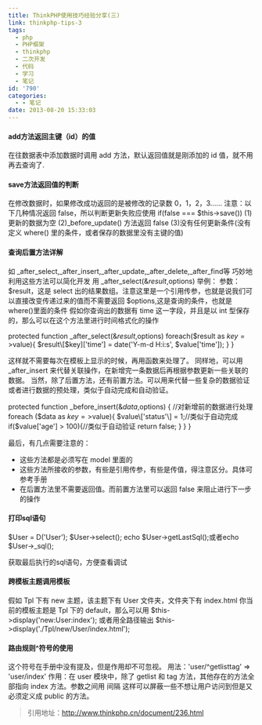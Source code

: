 ```yaml
---
title: ThinkPHP使用技巧经验分享(三)
link: thinkphp-tips-3
tags:
  - php
  - PHP框架
  - thinkphp
  - 二次开发
  - 代码
  - 学习
  - 笔记
id: '790'
categories:
  - - 笔记
date: 2013-08-20 15:33:03
---
```


#### add方法返回主键（id）的值

在往数据表中添加数据时调用 add 方法，默认返回值就是刚添加的 id 值，就不用再去查询了.

#### save方法返回值的判断

在修改数据时，如果修改成功返回的是被修改的记录数 0，1，2，3...... 注意：以下几种情况返回 false，所以判断更新失败应使用 if(false === $this->save()) (1)更新的数据为空 (2)\_before\_update() 方法返回 false (3)没有任何更新条件(没有定义 where() 里的条件，或者保存的数据里没有主键的值)

#### 查询后置方法详解

如 \_after\_select,\_after\_insert,\_after\_update,\_after\_delete,\_after\_find等 巧妙地利用这些方法可以简化开发 用 \_after\_select(&$result,$options) 举例： 参数：$result，这是 select 出的结果数组。注意这里是一个引用传参，也就是说我们可以直接改变传递过来的值而不需要返回 $options,这是查询的条件，也就是where()里面的条件 假如你查询出的数据有 time 这一字段，并且是以 int 型保存的，那么可以在这个方法里进行时间格式化的操作

protected function \_after\_select(&$result,$options)
foreach($result as $key=>$value){
$result\[$key\]\['time'\] = date('Y-m-d H:i:s', $value\['time'\]);
}
}

这样就不需要每次在模板上显示的时候，再用函数来处理了。 同样地，可以用 \_after\_insert 来代替关联操作，在新增完一条数据后再根据参数更新一些关联的数据。 当然，除了后置方法，还有前置方法。可以用来代替一些复杂的数据验证或者进行数据的预处理，类似于自动完成和自动验证。

protected function \_before\_insert(&$data,$options) {
//对新增前的数据进行处理
foreach ($data as $key=>$value){
$value\['status'\] = 1;//类似于自动完成
if($value\['age'\] > 100){//类似于自动验证
return false;
}
}
}

最后，有几点需要注意的：

*   这些方法都是必须写在 model 里面的
*   这些方法所接收的参数，有些是引用传参，有些是传值，得注意区分。具体可参考手册
*   在后置方法里不需要返回值。而前置方法里可以返回 false 来阻止进行下一步的操作

#### 打印sql语句

$User = D('User');
$User->select();
echo $User->getLastSql();或者echo $User->\_sql();

获取最后执行的sql语句，方便查看调试

#### 跨模板主题调用模板

假如 Tpl 下有 new 主题，该主题下有 User 文件夹，文件夹下有 index.html 你当前的模板主题是 Tpl 下的 default，那么可以用 $this->display('new:User:index'); 或者用全路径输出 $this->display('./Tpl/new/User/index.html');

#### 路由规则^符号的使用

这个符号在手册中没有提及，但是作用却不可忽视。 用法：'user/^getlisttag' => 'user/index' 作用：在 user 模块中，除了 getlist 和 tag 方法，其他存在的方法全部指向 index 方法。参数之间用 间隔 这样可以屏蔽一些不想让用户访问到但是又必须定义成 public 的方法。

> 引用地址：http://www.thinkphp.cn/document/236.html